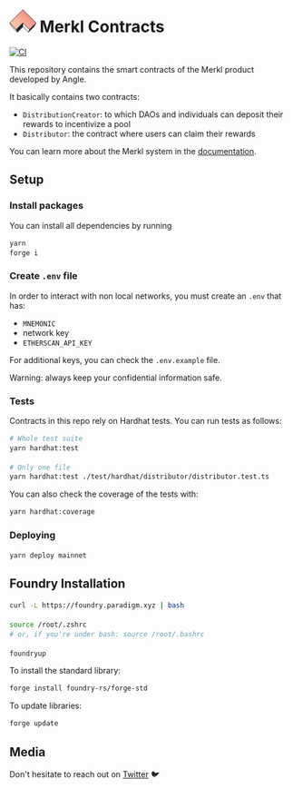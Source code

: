 # <img src="logo.svg" alt="Merkl Contracts" height="40px"> Merkl Contracts

[![CI](https://github.com/AngleProtocol/merkl-contracts/workflows/Merkl%20Contracts%20CI/badge.svg)](https://github.com/AngleProtocol/merkl-contracts/actions)

This repository contains the smart contracts of the Merkl product developed by Angle.

It basically contains two contracts:

- `DistributionCreator`: to which DAOs and individuals can deposit their rewards to incentivize a pool
- `Distributor`: the contract where users can claim their rewards

You can learn more about the Merkl system in the [documentation](https://docs.angle.money/side-products/merkl).

## Setup

### Install packages

You can install all dependencies by running

```bash
yarn
forge i
```

### Create `.env` file

In order to interact with non local networks, you must create an `.env` that has:

- `MNEMONIC`
- network key
- `ETHERSCAN_API_KEY`

For additional keys, you can check the `.env.example` file.

Warning: always keep your confidential information safe.

### Tests

Contracts in this repo rely on Hardhat tests. You can run tests as follows:

```bash
# Whole test suite
yarn hardhat:test

# Only one file
yarn hardhat:test ./test/hardhat/distributor/distributor.test.ts
```

You can also check the coverage of the tests with:

```bash
yarn hardhat:coverage
```

### Deploying

```bash
yarn deploy mainnet
```

## Foundry Installation

```bash
curl -L https://foundry.paradigm.xyz | bash

source /root/.zshrc
# or, if you're under bash: source /root/.bashrc

foundryup
```

To install the standard library:

```bash
forge install foundry-rs/forge-std
```

To update libraries:

```bash
forge update
```

## Media

Don't hesitate to reach out on [Twitter](https://twitter.com/AngleProtocol) 🐦
